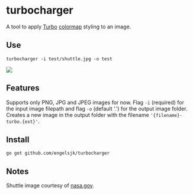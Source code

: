 # turbocharger

A tool to apply [Turbo](https://ai.googleblog.com/2019/08/turbo-improved-rainbow-colormap-for.html) [colormap](https://github.com/engelsjk/cturbo) styling to an image.

## Use

```
turbocharger -i test/shuttle.jpg -o test
```

![](test/shuttle-turbo.jpg)

## Features

Supports only PNG, JPG and JPEG images for now. Flag ```-i``` (required) for the input image filepath and flag ```-o``` (default '.') for the output image folder. Creates a new image in the output folder with the filename ```'{filename}-turbo.{ext}'```. 


## Install

```
go get github.com/engelsjk/turbocharger
```

## Notes

Shuttle image courtesy of [nasa.gov](https://www.nasa.gov/mission_pages/shuttle/shuttlemissions/sts132/multimedia/fd1/Image_Gallery_Collection_archive_6.html).
